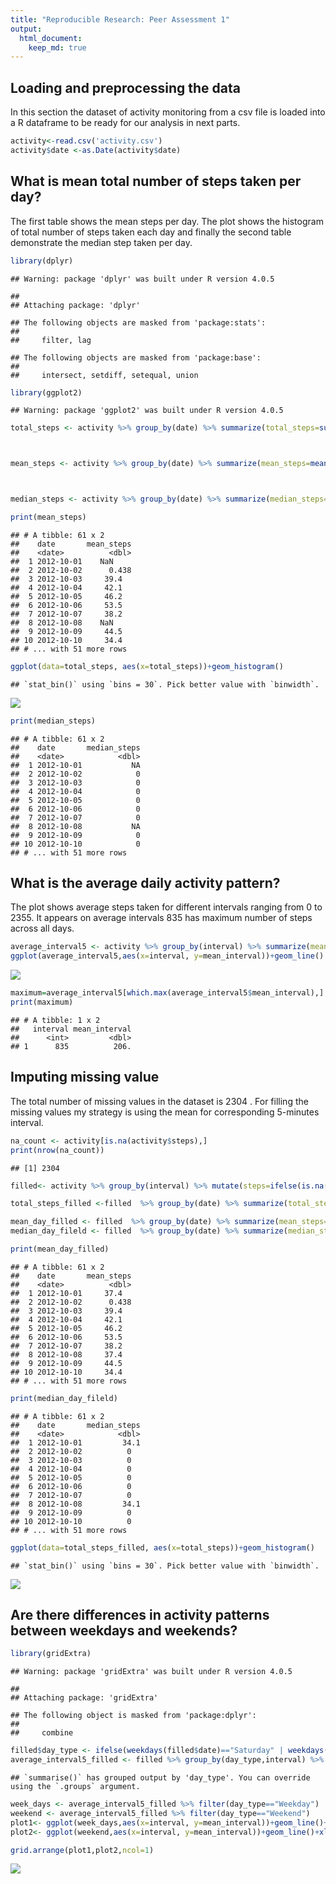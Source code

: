 ```yaml
---
title: "Reproducible Research: Peer Assessment 1"
output: 
  html_document:
    keep_md: true
---
```



## Loading and preprocessing the data
In this section the dataset of activity monitoring from a csv file is loaded into a R dataframe to be ready for our analysis in next parts.

```r
activity<-read.csv('activity.csv')
activity$date <-as.Date(activity$date)
```


## What is mean total number of steps taken per day?

The first table shows the mean steps per day. The plot shows the histogram of total number of steps taken each day and finally the second table demonstrate the median step taken per day.

```r
library(dplyr)
```

```
## Warning: package 'dplyr' was built under R version 4.0.5
```

```
## 
## Attaching package: 'dplyr'
```

```
## The following objects are masked from 'package:stats':
## 
##     filter, lag
```

```
## The following objects are masked from 'package:base':
## 
##     intersect, setdiff, setequal, union
```

```r
library(ggplot2)
```

```
## Warning: package 'ggplot2' was built under R version 4.0.5
```

```r
total_steps <- activity %>% group_by(date) %>% summarize(total_steps=sum(steps,na.rm=TRUE))



mean_steps <- activity %>% group_by(date) %>% summarize(mean_steps=mean(steps,na.rm=TRUE))



median_steps <- activity %>% group_by(date) %>% summarize(median_steps=median(steps,na.rm=TRUE))

print(mean_steps)
```

```
## # A tibble: 61 x 2
##    date       mean_steps
##    <date>          <dbl>
##  1 2012-10-01    NaN    
##  2 2012-10-02      0.438
##  3 2012-10-03     39.4  
##  4 2012-10-04     42.1  
##  5 2012-10-05     46.2  
##  6 2012-10-06     53.5  
##  7 2012-10-07     38.2  
##  8 2012-10-08    NaN    
##  9 2012-10-09     44.5  
## 10 2012-10-10     34.4  
## # ... with 51 more rows
```

```r
ggplot(data=total_steps, aes(x=total_steps))+geom_histogram()
```

```
## `stat_bin()` using `bins = 30`. Pick better value with `binwidth`.
```

![](PA1_template_files/figure-html/unnamed-chunk-2-1.png)<!-- -->

```r
print(median_steps)
```

```
## # A tibble: 61 x 2
##    date       median_steps
##    <date>            <dbl>
##  1 2012-10-01           NA
##  2 2012-10-02            0
##  3 2012-10-03            0
##  4 2012-10-04            0
##  5 2012-10-05            0
##  6 2012-10-06            0
##  7 2012-10-07            0
##  8 2012-10-08           NA
##  9 2012-10-09            0
## 10 2012-10-10            0
## # ... with 51 more rows
```


## What is the average daily activity pattern?
The plot shows average steps taken for different intervals ranging from 0 to 2355. It appears on average intervals 835 has maximum number of steps across all days.

```r
average_interval5 <- activity %>% group_by(interval) %>% summarize(mean_interval=mean(steps,na.rm= TRUE))
ggplot(average_interval5,aes(x=interval, y=mean_interval))+geom_line()
```

![](PA1_template_files/figure-html/unnamed-chunk-3-1.png)<!-- -->

```r
maximum=average_interval5[which.max(average_interval5$mean_interval),]
print(maximum)
```

```
## # A tibble: 1 x 2
##   interval mean_interval
##      <int>         <dbl>
## 1      835          206.
```


## Imputing missing value
The total number of missing values in the dataset is 2304 . For filling the missing values my strategy is using the mean for corresponding 5-minutes interval.


```r
na_count <- activity[is.na(activity$steps),]
print(nrow(na_count))
```

```
## [1] 2304
```

```r
filled<- activity %>% group_by(interval) %>% mutate(steps=ifelse(is.na(steps),mean(steps,na.rm = TRUE),steps))

total_steps_filled <-filled  %>% group_by(date) %>% summarize(total_steps=sum(steps,na.rm=TRUE))

mean_day_filled <- filled  %>% group_by(date) %>% summarize(mean_steps=mean(steps,na.rm=TRUE))
median_day_fileld <- filled  %>% group_by(date) %>% summarize(median_steps=median(steps,na.rm=TRUE))

print(mean_day_filled)
```

```
## # A tibble: 61 x 2
##    date       mean_steps
##    <date>          <dbl>
##  1 2012-10-01     37.4  
##  2 2012-10-02      0.438
##  3 2012-10-03     39.4  
##  4 2012-10-04     42.1  
##  5 2012-10-05     46.2  
##  6 2012-10-06     53.5  
##  7 2012-10-07     38.2  
##  8 2012-10-08     37.4  
##  9 2012-10-09     44.5  
## 10 2012-10-10     34.4  
## # ... with 51 more rows
```

```r
print(median_day_fileld)
```

```
## # A tibble: 61 x 2
##    date       median_steps
##    <date>            <dbl>
##  1 2012-10-01         34.1
##  2 2012-10-02          0  
##  3 2012-10-03          0  
##  4 2012-10-04          0  
##  5 2012-10-05          0  
##  6 2012-10-06          0  
##  7 2012-10-07          0  
##  8 2012-10-08         34.1
##  9 2012-10-09          0  
## 10 2012-10-10          0  
## # ... with 51 more rows
```

```r
ggplot(data=total_steps_filled, aes(x=total_steps))+geom_histogram()
```

```
## `stat_bin()` using `bins = 30`. Pick better value with `binwidth`.
```

![](PA1_template_files/figure-html/unnamed-chunk-4-1.png)<!-- -->


## Are there differences in activity patterns between weekdays and weekends?

```r
library(gridExtra)
```

```
## Warning: package 'gridExtra' was built under R version 4.0.5
```

```
## 
## Attaching package: 'gridExtra'
```

```
## The following object is masked from 'package:dplyr':
## 
##     combine
```

```r
filled$day_type <- ifelse(weekdays(filled$date)=="Saturday" | weekdays(filled$date)=="Sunday","Weekend","Weekday" )
average_interval5_filled <- filled %>% group_by(day_type,interval) %>% summarize(mean_interval=mean(steps,na.rm= TRUE))
```

```
## `summarise()` has grouped output by 'day_type'. You can override using the `.groups` argument.
```

```r
week_days <- average_interval5_filled %>% filter(day_type=="Weekday")
weekend <- average_interval5_filled %>% filter(day_type=="Weekend")
plot1<- ggplot(week_days,aes(x=interval, y=mean_interval))+geom_line()+xlab('Weekday intervals')
plot2<- ggplot(weekend,aes(x=interval, y=mean_interval))+geom_line()+xlab('Weekend intervals')

grid.arrange(plot1,plot2,ncol=1)
```

![](PA1_template_files/figure-html/unnamed-chunk-5-1.png)<!-- -->
